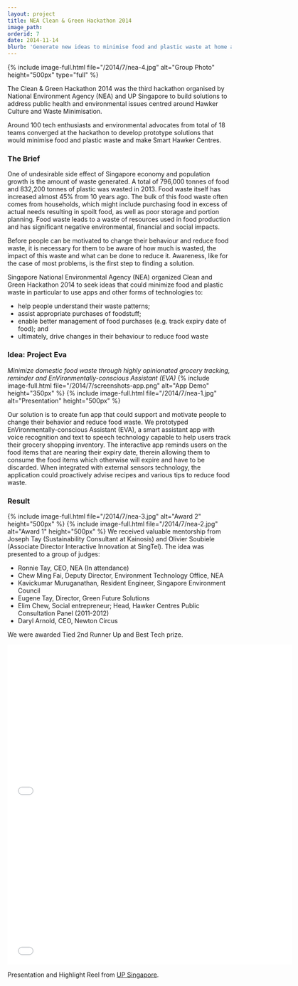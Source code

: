 ```yaml
---
layout: project
title: NEA Clean & Green Hackathon 2014
image_path: 
orderid: 7
date: 2014-11-14
blurb: 'Generate new ideas to minimise food and plastic waste at home and to make our hawker centres "smarter".'
---
```

{% include image-full.html file="/2014/7/nea-4.jpg" alt="Group Photo" height="500px" type="full"  %}
<p class='sublead'>The Clean &amp; Green Hackathon 2014 was the third hackathon organised by National Environment Agency (NEA) and UP Singapore to build solutions to address public health and environmental issues centred around Hawker Culture and Waste Minimisation.</p> 

Around 100 tech enthusiasts and environmental advocates from total of 18 teams converged at the hackathon to develop prototype solutions that would minimise food and plastic waste and make Smart Hawker Centres.
<!--more-->

### The Brief
One of undesirable side effect of Singapore economy and population growth is the amount of waste generated. A total of 796,000 tonnes of food and 832,200 tonnes of plastic was wasted in 2013. Food waste itself has increased almost 45% from 10 years ago. The bulk of this food waste often comes from households, which might include purchasing food in excess of actual needs resulting in spoilt food, as well as poor storage and portion planning. Food waste leads to a waste of resources used in food production and has significant negative environmental, financial and social impacts. 

Before people can be motivated to change their behaviour and reduce food waste, it is necessary for them to be aware of how much is wasted, the impact of this waste and what can be done to reduce it. Awareness, like for the case of most problems, is the first step to finding a solution.

Singapore National Environmental Agency (NEA) organized Clean and Green Hackathon 2014 to seek ideas that could minimize food and plastic waste in particular to use apps and other forms of technologies to:

  * help people understand their waste patterns;
  * assist appropriate purchases of foodstuff;
  * enable better management of food purchases (e.g. track expiry date of food); and
  * ultimately, drive changes in their behaviour to reduce food waste



### Idea: Project Eva

*Minimize domestic food waste through highly opinionated grocery tracking, reminder and EnVironmentally-conscious Assistant (EVA)* 
{% include image-full.html file="/2014/7/screenshots-app.png" alt="App Demo" height="350px" %}
{% include image-full.html file="/2014/7/nea-1.jpg" alt="Presentation" height="500px"  %}

Our solution is to create fun app that could support and motivate people to change their behavior and reduce food waste. We prototyped EnVironmentally-conscious Assistant (EVA), a smart assistant app with voice recognition and text to speech technology capable to help users track their grocery shopping inventory. The interactive app reminds users on the food items that are nearing their expiry date, therein allowing them to consume the food items which otherwise will expire and have to be discarded. When integrated with external sensors technology, the application could proactively advise recipes and various tips to reduce food waste.

### Result
{% include image-full.html file="/2014/7/nea-3.jpg" alt="Award 2" height="500px"  %}
{% include image-full.html file="/2014/7/nea-2.jpg" alt="Award 1" height="500px"  %}
We received valuable mentorship from Joseph Tay (Sustainability Consultant at Kainosis) and Olivier Soubiele (Associate Director Interactive Innovation at SingTel). The idea was presented to a group of judges:

  * Ronnie Tay, CEO, NEA (In attendance)
  * Chew Ming Fai, Deputy Director, Environment Technology Office, NEA
  * Kavickumar Muruganathan, Resident Engineer, Singapore Environment Council
  * Eugene Tay, Director, Green Future Solutions
  * Elim Chew, Social entrepreneur; Head, Hawker Centres Public Consultation Panel (2011-2012)
  * Daryl Arnold, CEO, Newton Circus

We were awarded Tied 2nd Runner Up and Best Tech prize.


<iframe src="//player.vimeo.com/video/112253190?title=0&amp;byline=0&amp;portrait=0" width="640" height="360" frameborder="0" webkitallowfullscreen mozallowfullscreen allowfullscreen></iframe>
<iframe src="//player.vimeo.com/video/131054092?title=0&amp;byline=0&amp;portrait=0" width="640" height="360" frameborder="0" webkitallowfullscreen mozallowfullscreen allowfullscreen></iframe>
<p>Presentation and Highlight Reel from <a href="http://www.upsingapore.com/events/clean-green-hackathon-2014/">UP Singapore</a>.</p>